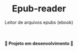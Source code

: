 <h1 align="center">Epub-reader</h1>
<p align="center">Leitor de arquivos epubs (ebook)</p>
<br>
<h4 align="center">🚧 Projeto em desenvolvimento 🚧</h4>

